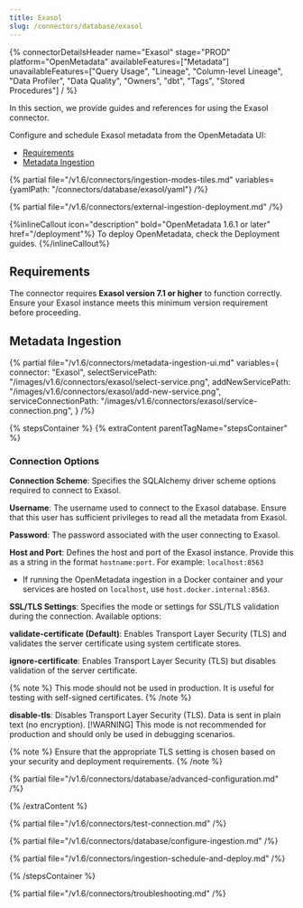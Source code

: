 ```yaml
---
title: Exasol
slug: /connectors/database/exasol
---
```


{% connectorDetailsHeader
name="Exasol"
stage="PROD"
platform="OpenMetadata"
availableFeatures=["Metadata"]
unavailableFeatures=["Query Usage", "Lineage", "Column-level Lineage", "Data Profiler", "Data Quality", "Owners", "dbt", "Tags", "Stored Procedures"]
/ %}


In this section, we provide guides and references for using the Exasol connector.

Configure and schedule Exasol metadata from the OpenMetadata UI:

- [Requirements](#requirements)
- [Metadata Ingestion](#metadata-ingestion)

{% partial file="/v1.6/connectors/ingestion-modes-tiles.md" variables={yamlPath: "/connectors/database/exasol/yaml"} /%}

{% partial file="/v1.6/connectors/external-ingestion-deployment.md" /%}

{%inlineCallout icon="description" bold="OpenMetadata 1.6.1 or later" href="/deployment"%}
To deploy OpenMetadata, check the Deployment guides.
{%/inlineCallout%}

## Requirements

The connector requires **Exasol version 7.1 or higher** to function correctly. Ensure your Exasol instance meets this minimum version requirement before proceeding.

## Metadata Ingestion

{% partial
  file="/v1.6/connectors/metadata-ingestion-ui.md"
  variables={
    connector: "Exasol",
    selectServicePath: "/images/v1.6/connectors/exasol/select-service.png",
    addNewServicePath: "/images/v1.6/connectors/exasol/add-new-service.png",
    serviceConnectionPath: "/images/v1.6/connectors/exasol/service-connection.png",
  }
/%}

{% stepsContainer %}
{% extraContent parentTagName="stepsContainer" %}

### Connection Options

**Connection Scheme**: Specifies the SQLAlchemy driver scheme options required to connect to Exasol.

**Username**: The username used to connect to the Exasol database. Ensure that this user has sufficient privileges to read all the metadata from Exasol.

**Password**: The password associated with the user connecting to Exasol.

**Host and Port**: Defines the host and port of the Exasol instance. Provide this as a string in the format `hostname:port`. For example: `localhost:8563`
- If running the OpenMetadata ingestion in a Docker container and your services are hosted on `localhost`, use `host.docker.internal:8563`.

**SSL/TLS Settings**: Specifies the mode or settings for SSL/TLS validation during the connection. Available options:

**validate-certificate (Default)**: Enables Transport Layer Security (TLS) and validates the server certificate using system certificate stores.

**ignore-certificate**: Enables Transport Layer Security (TLS) but disables validation of the server certificate. 

{% note %}
This mode should not be used in production. It is useful for testing with self-signed certificates.
{% /note %}

**disable-tls**: Disables Transport Layer Security (TLS). Data is sent in plain text (no encryption).
[!WARNING]
This mode is not recommended for production and should only be used in debugging scenarios.

{% note %}
Ensure that the appropriate TLS setting is chosen based on your security and deployment requirements.
{% /note %}

{% partial file="/v1.6/connectors/database/advanced-configuration.md" /%}

{% /extraContent %}

{% partial file="/v1.6/connectors/test-connection.md" /%}

{% partial file="/v1.6/connectors/database/configure-ingestion.md" /%}

{% partial file="/v1.6/connectors/ingestion-schedule-and-deploy.md" /%}

{% /stepsContainer %}

{% partial file="/v1.6/connectors/troubleshooting.md" /%}
